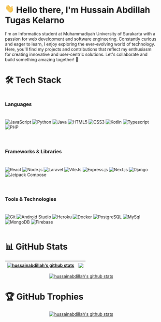 # <img  src="https://raw.githubusercontent.com/ABSphreak/ABSphreak/master/gifs/Hi.gif" width="30px"> Hello there, I'm Hussain Abdillah Tugas Kelarno

I'm an Informatics student at Muhammadiyah University of Surakarta with a passion for web development and software engineering. Constantly curious and eager to learn, I enjoy exploring the ever-evolving world of technology. Here, you'll find my projects and contributions that reflect my enthusiasm for creating innovative and user-centric solutions. Let's collaborate and build something amazing together! 🚀

# 🛠️ Tech Stack

<div style="display: flex; flex-wrap: wrap; gap: 10px; align-items: flex-start;">
  
### Languages
<div style="display: flex; flex-wrap: wrap; gap: 5px; margin-bottom: 15px;">
  
![JavaScript](https://img.shields.io/badge/javascript-%23323330.svg?style=for-the-badge&logo=javascript&logoColor=%23F7DF1E)
![Python](https://img.shields.io/badge/Python-3776AB.svg?style=for-the-badge&logo=Python&logoColor=white)
![Java](https://img.shields.io/badge/java-%23ED8B00.svg?style=for-the-badge&logo=openjdk&logoColor=white)
![HTML5](https://img.shields.io/badge/HTML5-E34F26.svg?style=for-the-badge&logo=HTML5&logoColor=white)
![CSS3](https://img.shields.io/badge/CSS-663399.svg?style=for-the-badge&logo=CSS&logoColor=white)
![Kotlin](https://img.shields.io/badge/Kotlin-7F52FF.svg?style=for-the-badge&logo=Kotlin&logoColor=white)
![Typescript](https://img.shields.io/badge/TypeScript-3178C6.svg?style=for-the-badge&logo=TypeScript&logoColor=white)
![PHP](https://img.shields.io/badge/PHP-777BB4.svg?style=for-the-badge&logo=PHP&logoColor=white)

</div>

### Frameworks & Libraries
<div style="display: flex; flex-wrap: wrap; gap: 5px; margin-bottom: 15px;">
  
![React](https://img.shields.io/badge/React-61DAFB.svg?style=for-the-badge&logo=React&logoColor=black)
![Node.js](https://img.shields.io/badge/Node.js-5FA04E.svg?style=for-the-badge&logo=nodedotjs&logoColor=white)
![Laravel](https://img.shields.io/badge/Laravel-FF2D20.svg?style=for-the-badge&logo=Laravel&logoColor=white) 
![ViteJs](https://img.shields.io/badge/Vite-646CFF.svg?style=for-the-badge&logo=Vite&logoColor=white)
![Express.js](https://img.shields.io/badge/Express-000000.svg?style=for-the-badge&logo=Express&logoColor=white)
![Next.js](https://img.shields.io/badge/Next.js-000000.svg?style=for-the-badge&logo=nextdotjs&logoColor=white)
![Django](https://img.shields.io/badge/django-%23092E20.svg?style=for-the-badge&logo=django&logoColor=white)
![Jetpack Compose](https://img.shields.io/badge/Jetpack%20Compose-4285F4.svg?style=for-the-badge&logo=Jetpack-Compose&logoColor=white)

</div>

### Tools & Technologies
<div style="display: flex; flex-wrap: wrap; gap: 5px;">
  
![Git](https://img.shields.io/badge/Git-F05032.svg?style=for-the-badge&logo=Git&logoColor=white)
![Android Studio](https://img.shields.io/badge/Android%20Studio-3DDC84.svg?style=for-the-badge&logo=Android-Studio&logoColor=white)
![Heroku](https://img.shields.io/badge/heroku-%23430098.svg?style=for-the-badge&logo=heroku&logoColor=white)
![Docker](https://img.shields.io/badge/Docker-2496ED.svg?style=for-the-badge&logo=Docker&logoColor=white)
![PostgreSQL](https://img.shields.io/badge/PostgreSQL-4169E1.svg?style=for-the-badge&logo=PostgreSQL&logoColor=white)
![MySql](https://img.shields.io/badge/MySQL-4479A1.svg?style=for-the-badge&logo=MySQL&logoColor=white) 
![MongoDB](https://img.shields.io/badge/MongoDB-47A248.svg?style=for-the-badge&logo=MongoDB&logoColor=white) 
![Firebase](https://img.shields.io/badge/Firebase-DD2C00.svg?style=for-the-badge&logo=Firebase&logoColor=white) 

</div>

</div>



# 📊 GitHub Stats 
| <a href="https://github.com/anuraghazra/github-readme-stats"><img align="center" src="https://github-readme-stats.vercel.app/api?username=hussainabdillah&theme=react&show_icons=true&include_all_commits=true&count_private=true&hide_border=true" alt="hussainabdillah's github stats" /></a> | <a href="https://github.com/anuraghazra/github-readme-stats"><img align="center" src="https://github-readme-streak-stats.herokuapp.com/?user=hussainabdillah&theme=react&hide_border=true" /></a>
| ------------- | ------------- |

<div align="center">
<a href="https://github.com/anuraghazra/github-readme-stats"><img align="center" src="https://github-readme-stats-eight-theta.vercel.app/api/top-langs/?username=hussainabdillah&layout=compact&hide=shaderlab,c%23,lua,procfile&langs_count=8&theme=react&hide_border=true&include_all_commits=true&count_private=true" alt="hussainabdillah's github stats" /></a>
</div>


# 🏆 GitHub Trophies 
<p align="center">
<a href="https://github.com/anuraghazra/github-readme-stats"><img align="center" src="https://github-profile-trophy.vercel.app/?username=hussainabdillah&theme=dracula&no-frame=true&no-bg=false&margin-w=4" alt="hussainabdillah's github stats" /></a> 
</p>

<!---
<p align="center">
<ahref=#><img src="contributions.svg"></a>
</p>

[![Discord](https://img.shields.io/badge/Discord-%237289DA.svg?logo=discord&logoColor=white)](https://discord.gg/https://discord.gg/zhmPnwdQbv) 
[![Facebook](https://img.shields.io/badge/Facebook-%231877F2.svg?logo=Facebook&logoColor=white)](https://facebook.com/hussainkelarno) 
[![Instagram](https://img.shields.io/badge/Instagram-%23E4405F.svg?logo=Instagram&logoColor=white)](https://instagram.com/hussainabdillah) 
[![TikTok](https://img.shields.io/badge/TikTok-%23000000.svg?logo=TikTok&logoColor=white)](https://tiktok.com/@Ichisnn_) 
[![Twitch](https://img.shields.io/badge/Twitch-%239146FF.svg?logo=Twitch&logoColor=white)](https://twitch.tv/hussainabdillah) 
[![Twitter](https://img.shields.io/badge/Twitter-%231DA1F2.svg?logo=Twitter&logoColor=white)](https://twitter.com/hussainabdilla) 



<!--### ✍️ Random Quote
![](https://quotes-github-readme.vercel.app/api?type=horizontal&theme=tokyonight)

<!--# 💫 About Me:
I'm currently learning JavaScript

<!-- [![](https://visitcount.itsvg.in/api?id=hussainabdillah&icon=2&color=11)](https://visitcount.itsvg.in) -->
<!-- Proudly created with GPRM ( https://gprm.itsvg.in ) -->
<!---
hussainabdillah/hussainabdillah is a ✨ special ✨ repository because its `README.md` (this file) appears on your GitHub profile.
You can click the Preview link to take a look at your changes.
--->

<!--
**hussainkelarno/hussainkelarno** is a ✨ _special_ ✨ repository because its `README.md` (this file) appears on your GitHub profile.

Here are some ideas to get you started:

- 🔭 I’m currently working on ...
- 🌱 I’m currently learning ...
- 👯 I’m looking to collaborate on ...
- 🤔 I’m looking for help with ...
- 💬 Ask me about ...
- 📫 How to reach me: ...
- 😄 Pronouns: ...
- ⚡ Fun fact: ...
-->

